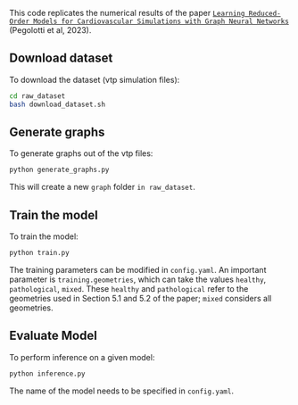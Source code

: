 This code replicates the numerical results of the paper [`Learning Reduced-Order Models for Cardiovascular Simulations with Graph Neural Networks`](https://arxiv.org/abs/2303.07310) (Pegolotti et al, 2023).

## Download dataset
To download the dataset (vtp simulation files):
```bash
cd raw_dataset
bash download_dataset.sh
```

## Generate graphs
To generate graphs out of the vtp files:
```bash
python generate_graphs.py
```
This will create a new `graph` folder `in raw_dataset`.

## Train the model
To train the model:
```bash
python train.py
```
The training parameters can be modified in `config.yaml`. An important parameter
is `training.geometries`, which can take the values `healthy`, `pathological`, 
`mixed`. These `healthy` and `pathological` refer to the geometries used in
Section 5.1 and 5.2 of the paper; `mixed` considers all geometries.

## Evaluate Model
To perform inference on a given model:
```bash
python inference.py
```
The name of the model needs to be specified in `config.yaml`.
